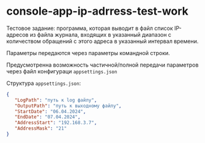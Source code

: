 # console-app-ip-adrress-test-work
 Тестовое задание: программа, которая выводит в файл список IP-адресов из файла журнала, входящих в указанный диапазон с количеством обращений с этого адреса в указанный интервал времени.

 Параметры передаются через параметры командной строки.

 Предусмотренна возможность частичной/полной передачи параметров через файл конфигураци `appsettings.json`

 Структура `appsettings.json`:
 ```json
 {
    "LogPath": "путь к log файлу",
    "OutputPath": "путь к выходному файлу",
    "StartDate": "06.04.2024",
    "EndDate": "07.04.2024",
    "AddressStart": "192.168.3.7",
    "AddressMask": "21"
 }
 ```

